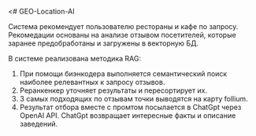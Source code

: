 <# GEO-Location-AI

Система рекомендует пользователю рестораны и кафе по запросу.
Рекомедации основаны на анализе отзывом посетителей, которые заранее предобработаны и 
загружены в векторную БД.

В системе реализована методика RAG:

1. При помощи биэнкодера выполняется семантический поиск наиболее релевантных к запросу отзывов.
2. Реранкенкер уточняет результаты и пересортирует их.
3. 3 самых подходящих по отзывам точки выводятся на карту follium.
4. Результат отбора вместе с промтом посылается в ChatGpt через OpenAI API.
ChatGpt возвращает интересные факты и описание заведений. 
